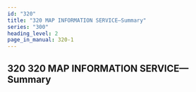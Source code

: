 ```yaml
---
id: "320"
title: "320 MAP INFORMATION SERVICE—Summary"
series: "300"
heading_level: 2
page_in_manual: 320-1
---
```


## 320 320 MAP INFORMATION SERVICE—Summary